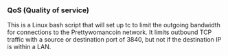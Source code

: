 ### QoS (Quality of service) ###

This is a Linux bash script that will set up tc to limit the outgoing bandwidth for connections to the Prettywomancoin network. It limits outbound TCP traffic with a source or destination port of 3840, but not if the destination IP is within a LAN.
